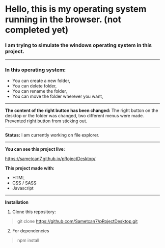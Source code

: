 # **Hello, this is my operating system running in the browser. (not completed yet)**

### I am trying to simulate the windows operating system in this project.

<hr>

### In this operating system:

 - You can create a new folder,
 - You can delete folder,
 - You can rename the folder,
 - You can move the folder wherever you want,
 
 <hr>
 
**The content of the right button has been changed:**
The right button on the desktop or the folder was changed, two different menus were made.
Prevented right button from sticking out.

<hr>

**Status:**
I am currently working on file explorer.

<hr>

**You can see this project live:**

https://sametcan7.github.io/pRojectDesktop/

**This project made with:**

- HTML
- CSS / SASS
- Javascript
 
<hr>

**Installation**

1. Clone this repository:
> git clone https://github.com/Sametcan7/pRojectDesktop.git
2. For dependencies
> npm install
